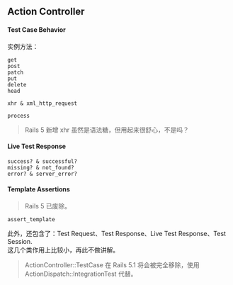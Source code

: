 ## Action Controller

#### Test Case Behavior

实例方法：

```
get
post
patch
put
delete
head

xhr & xml_http_request

process
```

> Rails 5 新增 xhr 虽然是语法糖，但用起来很舒心，不是吗？

#### Live Test Response

```
success? & successful?
missing? & not_found?
error? & server_error?
```

#### Template Assertions

> Rails 5 已废除。

```
assert_template
```

此外，还包含了：Test Request、Test Response、Live Test Response、Test Session.
<br>
这几个类作用上比较小，再此不做讲解。

> ActionController::TestCase 在 Rails 5.1 将会被完全移除，使用 ActionDispatch::IntegrationTest 代替。
